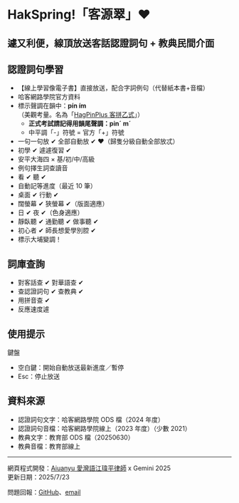 # HakSpring!「客源翠」♥

## 遽又利便，線頂放送客話認證詞句 + 教典民間介面

## 認證詞句學習

- 【線上學習像電子書】直接放送，配合字詞例句（代替紙本書+音檔）
- 哈客網路學院官方資料
- 標示聲調在韻中：**pín ím**  
    （美觀考量。名為「[HagPinPlus 客拼乙式](https://aiuanyu.net/Hak/HagPinPlus/)」）
    - **正式考試請記得用韻尾聲調：pinˊ mˊ**
    - 中平調「-」符號 = 官方「+」符號
- 一句一句放 ✔ 全部自動放 ✔ ♥（歸隻分級自動全部放忒）
- 初學 ✔ 遽遽復習 ✔
- 安平大海四 × 基/初/中/高級
- 例句擇生詞查讀音
- 看 ✔ 聽 ✔
- 自動記等進度（最近 10 筆）
- 桌面 ✔ 行動 ✔
- 闊螢幕 ✔ 狹螢幕 ✔（版面適應）
- 日 ✔ 夜 ✔（色身適應）
- 靜臥聽 ✔ 通勤聽 ✔ 做事聽 ✔
- 初心者 ✔ 師長想愛學別腔 ✔
- 標示大埔變調！

## 詞庫查詢

- 對客話查 ✔ 對華語查 ✔
- 查認證詞句 ✔ 查教典 ✔
- 用拼音查 ✔
- 反應速度遽

## 使用提示

鍵盤

- 空白鍵：開始自動放送最新進度／暫停
- Esc：停止放送

## 資料來源

- 認證詞句文字：哈客網路學院 ODS 檔（2024 年度）
- 認證詞句音檔：哈客網路學院線上（2023 年度）（少數 2021）
- 教典文字：教育部 ODS 檔（20250630）
- 教典音檔：教育部線上

---

網頁程式開發：[Aiuanyu 愛灣語江瑋平律師](https://portaly.cc/aiuanyu) x Gemini 2025  
更新日期：2025/7/23

問題回報：[GitHub](https://github.com/Aiuanyu/HakSpring)、[email](mailto:aiuanyu777@gmail.com)